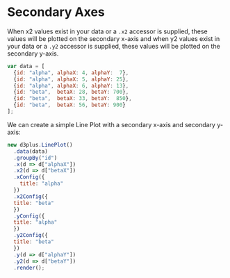 # Secondary Axes

When x2 values exist in your data or a `.x2` accessor is supplied, these values will be plotted on the secondary x-axis and when y2 values exist in your data or a `.y2` accessor is supplied, these values will be plotted on the secondary y-axis.

```js
var data = [
  {id: "alpha", alphaX: 4, alphaY:  7},
  {id: "alpha", alphaX: 5, alphaY: 25},
  {id: "alpha", alphaX: 6, alphaY: 13},
  {id: "beta",  betaX: 28, betaY: 700},
  {id: "beta",  betaX: 33, betaY:  850},
  {id: "beta",  betaX: 56, betaY: 900}
];
```

We can create a simple Line Plot with a secondary x-axis and secondary y-axis:

```js
new d3plus.LinePlot()
  .data(data)
  .groupBy("id")
  .x(d => d["alphaX"])
  .x2(d => d["betaX"])
  .xConfig({
    title: "alpha"
  })
  .x2Config({
  title: "beta"
  })
  .yConfig({
  title: "alpha"
  })
  .y2Config({
  title: "beta"
  })
  .y(d => d["alphaY"])
  .y2(d => d["betaY"])
  .render();
```
